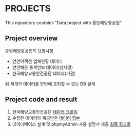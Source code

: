 # PROJECTS
This repository contains "Data project with 중앙해양중공업"

## Project overview
중앙해양중공업의 요청사항
- 연안여객선 업체현황 데이터
- 연안해운 통계연보 데이터(선사명)
- 한국해양교통안전공단 데이터(기관)

위 세개의 데이터를 한번에 조회할 수 있는 DB 설계

## Project code and result
1. 한국해양교통안전공단 [데이터 크롤링](code/crawling.py)
2. 수집한 데이터와 제공받은 [데이터 합본](data/)
3. 데이터베이스 설계 및 phpmyAdmin 사용 설명서 제공 [최종 결과물](final/)

